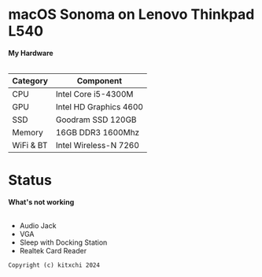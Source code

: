 # macOS Sonoma on Lenovo Thinkpad L540 


<summary><strong>My Hardware</strong></summary>
<br>

| Category  | Component                            |
| --------- | ------------------------------------ |
| CPU       | Intel Core i5-4300M                 |
| GPU       | Intel HD Graphics 4600               |
| SSD       | Goodram SSD 120GB               |
| Memory    | 16GB DDR3 1600Mhz                     |
| WiFi & BT | Intel Wireless-N 7260                |


# Status
  
<summary><strong>What's not working</strong></summary>
</br>

- Audio Jack
- VGA
- Sleep with Docking Station
- Realtek Card Reader



```Copyright (c) kitxchi 2024```
